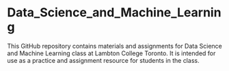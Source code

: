# Data_Science_and_Machine_Learning
This GitHub repository contains materials and assignments for Data Science and Machine Learning class at Lambton College Toronto. It is intended for use as a practice and assignment resource for students in the class.
